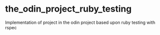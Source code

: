 # the_odin_project_ruby_testing
Implementation of project in the odin project based upon ruby testing with rspec
